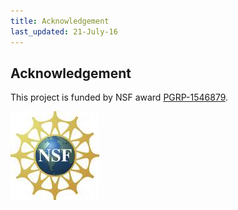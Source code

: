 ```yaml
---
title: Acknowledgement
last_updated: 21-July-16
---
```


## Acknowledgement

This project is funded by NSF award [PGRP-1546879](http://www.nsf.gov/awardsearch/showAward.do?AwardNumber=1546879).

<img title="cshlrnaseqlogo" src="mydoc/plantsecretome/NSF_Logo.jpg"><img/>

